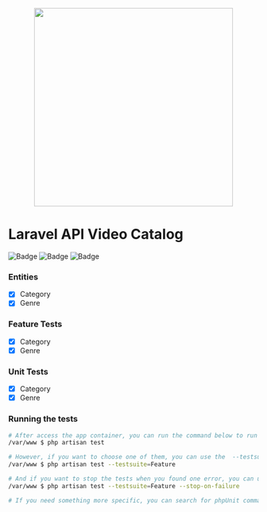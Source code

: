 <p align="center"><a href="https://laravel.com" target="_blank"><img src="https://raw.githubusercontent.com/laravel/art/master/logo-lockup/5%20SVG/2%20CMYK/1%20Full%20Color/laravel-logolockup-cmyk-red.svg" width="400"></a></p>

# Laravel API Video Catalog

![Badge](https://img.shields.io/static/v1?label=PHP&message=7.4&color=777BB4&style=for-the-badge&logo=php&logoColor=777BB4)
![Badge](https://img.shields.io/static/v1?label=Laravel&message=8.x&color=ff2d20&style=for-the-badge&logo=laravel&logoColor=ff2d20)
![Badge](https://img.shields.io/static/v1?label=LICENSE&message=MIT&color=32CD32&style=for-the-badge)


### Entities
- [x] Category
- [x] Genre

### Feature Tests
- [X] Category
- [X] Genre

### Unit Tests
- [X] Category
- [X] Genre

### Running the tests

```bash
# After access the app container, you can run the command below to run both all Features Tests and all Unit Tests.
/var/www $ php artisan test

# However, if you want to choose one of them, you can use the  --testsuite argument to specify which test you want to run.
/var/www $ php artisan test --testsuite=Feature

# And if you want to stop the tests when you found one error, you can use the --stop-on-failure argument.
/var/www $ php artisan test --testsuite=Feature --stop-on-failure

# If you need something more specific, you can search for phpUnit command arguments, these arguments may also be passed to the Artisan test command.
```